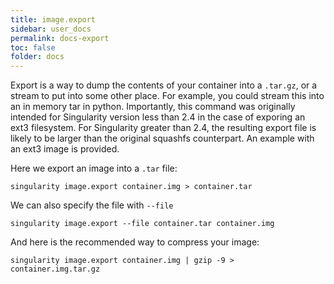 ```yaml
---
title: image.export
sidebar: user_docs
permalink: docs-export
toc: false
folder: docs
---
```


Export is a way to dump the contents of your container into a `.tar.gz`, or a stream to put into some other place. For example, you could stream this into an in memory tar in python. Importantly, this command was originally intended for Singularity version less than 2.4 in the case of exporing an ext3 filesystem. For Singularity greater than 2.4, the resulting export file is likely to be larger than the original squashfs counterpart. An example with an ext3 image is provided.

Here we export an image into a `.tar` file:

```
singularity image.export container.img > container.tar
```

We can also specify the file with `--file`

```
singularity image.export --file container.tar container.img
```

And here is the recommended way to compress your image:

```
singularity image.export container.img | gzip -9 > container.img.tar.gz
```
